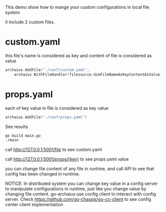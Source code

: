 This demo show how to mange your custom configurations in local file system

it include 2 custom files.

# custom.yaml
this file's name is considered as key and content of file is considered as value
```go
archaius.AddFile("./conf/custom.yaml", 
	archaius.WithFileHandler(filesource.UseFileNameAsKeyContentAsValue))
```

# props.yaml
each of key value in file is considered as key value
```go
archaius.AddFile("./conf/props.yaml")
```

See results
```sh
go build main.go
./main
```

call http://127.0.0.1:5001/file to see custom.yaml

call http://127.0.0.1:5001/props/{key} to see props.yaml value

you can change file content of any file in runtime, 
and call API to see that config has been changed in runtime.

NOTICE: In distributed system you can change key value in a config server 
to manipulate configurations in runtime, 
just like you change value by changing file content. 
go-archaius use config client to interact with config server. 
Check https://github.com/go-chassis/go-cc-client to see config center client implementation

